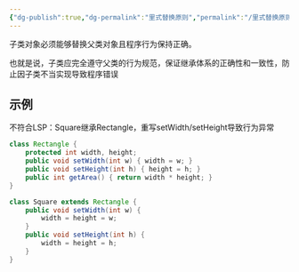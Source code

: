 ```yaml
---
{"dg-publish":true,"dg-permalink":"里式替换原则","permalink":"/里式替换原则/"}
---
```



子类对象必须能够替换父类对象且程序行为保持正确。

也就是说，子类应完全遵守父类的行为规范，保证继承体系的正确性和一致性，防止因子类不当实现导致程序错误

## 示例

不符合LSP：Square继承Rectangle，重写setWidth/setHeight导致行为异常

```java
class Rectangle {
    protected int width, height;
    public void setWidth(int w) { width = w; }
    public void setHeight(int h) { height = h; }
    public int getArea() { return width * height; }
}

class Square extends Rectangle {
    public void setWidth(int w) {
        width = height = w;
    }
    public void setHeight(int h) {
        width = height = h;
    }
}
```
